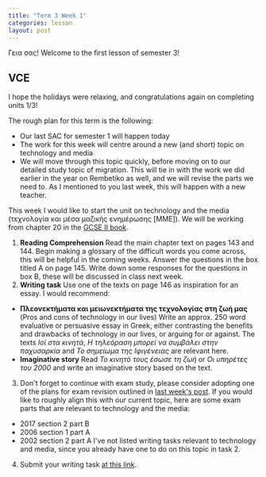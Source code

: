 ```yaml
---
title: "Term 3 Week 1"
categories: lesson
layout: post
---
```


Γεια σας! Welcome to the first lesson of semester 3!

## VCE

I hope the holidays were relaxing, and congratulations again on completing
units 1/3! 

The rough plan for this term is the following:
- Our last SAC for semester 1 will happen today
- The work for this week will centre around a new (and short) topic on
technology and media
- We will move through this topic quickly, before moving on to our detailed
study topic of migration. This will tie in with the work we did earlier in the
year on Rembetiko as well, and we will revise the parts we need to. As I
mentioned to you last week, this will happen with a new teacher.

This week I would like to start the unit on technology and the media
(τεχνολογία και μέσα μαζικής ενημέρωσης [MME]). We will be working from chapter
20 in the [GCSE II
book](http://www.ediamme.edc.uoc.gr/diaspora/index.php?option=com_content&view=article&id=157:nea-ellinika-gia-to-gcse-2&catid=105&Itemid=579&lang=el#pdf).

1. **Reading Comprehension** Read the main chapter text on pages 143 and 144.
   Begin making a glossary of the difficult words you come across, this will be
   helpful in the coming weeks. Answer the questions in the box titled A on
   page 145. Write down some responses for the questions in box B, these will
   be discussed in class next week.
2. **Writing task** Use one of the texts on page 146 as inspiration for an
   essay. I would recommend:
- **Πλεονεκτήματα και μειωνεκτήματα της τεχνολογίας στη ζωή μας** (Pros and
        cons of technology in our lives) Write an approx. 250 word evaluative
or persuasive essay in Greek, either contrasting the benefits and drawbacks of
technology in our lives, or arguing for or against. The texts *Ιοί στα κινητά*,
           *Η τηλεόραση μπορεί να συμβάλει στην παχυσαρκία* and *Το σημείωμα
           της Ιφιγένειας* are relevant here.
- **Imaginative story** Read *Το κινητό τους έσωσε τη ζωή* or *Οι υπηρέτες του
2000* and write an imaginative story based on the text.
3. Don't forget to continue with exam study, please consider adopting one of
the plans for exam revision outlined in [last week's
post](/vsl-greek/posts/2020-06-25-term2-week11/index.html). If you would like
to roughly align this with our current topic, here are some exam parts that are
relevant to technology and the media:
- 2017 section 2 part B
- 2006 section 1 part A
- 2002 section 2 part A I've not listed writing tasks relevant to technology
and media, since you already have one to do on this topic in task 2.
4. Submit your writing task [at this
link](https://www.dropbox.com/request/RSFLm2Xg3FZvTAziSciu).
